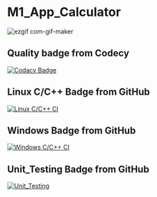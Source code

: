 # M1_App_Calculator

![ezgif com-gif-maker](https://user-images.githubusercontent.com/80145154/143287398-55ff9ed7-1cec-427b-9b9f-51ddcfb34df5.gif)


## Quality badge from Codecy
[![Codacy Badge](https://app.codacy.com/project/badge/Grade/aa21699b0daa42cfb64888bd14b46f6e)](https://www.codacy.com/gh/shaileshms18/M1_App_Calculator/dashboard?utm_source=github.com&amp;utm_medium=referral&amp;utm_content=shaileshms18/M1_App_Calculator&amp;utm_campaign=Badge_Grade)

## Linux C/C++ Badge from GitHub
[![Linux C/C++ CI](https://github.com/shaileshms18/M1_App_Calculator/actions/workflows/c-cpp.yml/badge.svg)](https://github.com/shaileshms18/M1_App_Calculator/actions/workflows/c-cpp.yml)

## Windows Badge from GitHub
[![Windows C/C++ CI](https://github.com/shaileshms18/M1_App_Calculator/actions/workflows/Windows_c-cpp.yml/badge.svg)](https://github.com/shaileshms18/M1_App_Calculator/actions/workflows/Windows_c-cpp.yml)

## Unit_Testing Badge from GitHub
[![Unit_Testing](https://github.com/shaileshms18/M1_App_Calculator/actions/workflows/Unit_Testing.yml/badge.svg)](https://github.com/shaileshms18/M1_App_Calculator/actions/workflows/Unit_Testing.yml)


